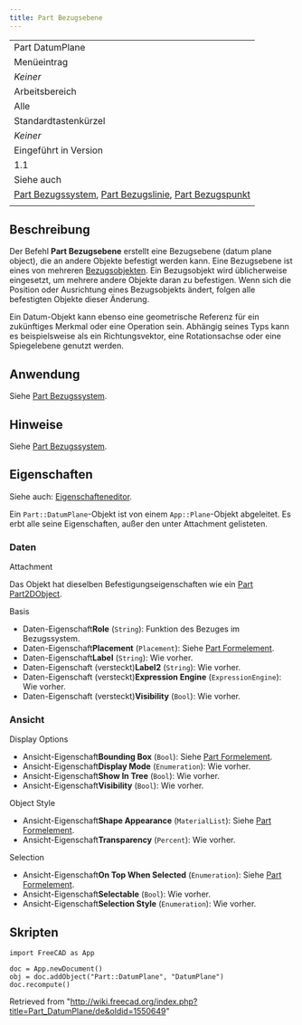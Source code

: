 ```yaml
---
title: Part Bezugsebene
---
```

|  |
| --- |
| Part DatumPlane |
| Menüeintrag |
| *Keiner* |
| Arbeitsbereich |
| Alle |
| Standardtastenkürzel |
| *Keiner* |
| Eingeführt in Version |
| 1.1 |
| Siehe auch |
| [Part Bezugssystem](/Part_CoordinateSystem/de "Part CoordinateSystem/de"), [Part Bezugslinie](/Part_DatumLine/de "Part DatumLine/de"), [Part Bezugspunkt](/Part_DatumPoint/de "Part DatumPoint/de") |
|  |

## Beschreibung

Der Befehl **Part Bezugsebene** erstellt eine Bezugsebene (datum plane object), die an andere Objekte befestigt werden kann. Eine Bezugsebene ist eines von mehreren [Bezugsobjekten](/Std_Base#Part_Datums/de "Std Base"). Ein Bezugsobjekt wird üblicherweise eingesetzt, um mehrere andere Objekte daran zu befestigen. Wenn sich die Position oder Ausrichtung eines Bezugsobjekts ändert, folgen alle befestigten Objekte dieser Änderung.

Ein Datum-Objekt kann ebenso eine geometrische Referenz für ein zukünftiges Merkmal oder eine Operation sein. Abhängig seines Typs kann es beispielsweise als ein Richtungsvektor, eine Rotationsachse oder eine Spiegelebene genutzt werden.

## Anwendung

Siehe [Part Bezugssystem](/Part_CoordinateSystem/de#Anwendung "Part CoordinateSystem/de").

## Hinweise

Siehe [Part Bezugssystem](/Part_CoordinateSystem/de#Hinweise "Part CoordinateSystem/de").

## Eigenschaften

Siehe auch: [Eigenschafteneditor](/Property_editor/de "Property editor/de").

Ein `Part::DatumPlane`-Objekt ist von einem `App::Plane`-Objekt abgeleitet. Es erbt alle seine Eigenschaften, außer den unter Attachment gelisteten.

### Daten

Attachment

Das Objekt hat dieselben Befestigungseigenschaften wie ein [Part Part2DObject](/Part_Part2DObject/de#Daten "Part Part2DObject/de").

Basis

* Daten-Eigenschaft**Role** (`String`): Funktion des Bezuges im Bezugssystem.
* Daten-Eigenschaft**Placement** (`Placement`): Siehe [Part Formelement](/Part_Feature/de#Daten "Part Feature/de").
* Daten-Eigenschaft**Label** (`String`): Wie vorher.
* Daten-Eigenschaft (versteckt)**Label2** (`String`): Wie vorher.
* Daten-Eigenschaft (versteckt)**Expression Engine** (`ExpressionEngine`): Wie vorher.
* Daten-Eigenschaft (versteckt)**Visibility** (`Bool`): Wie vorher.

### Ansicht

Display Options

* Ansicht-Eigenschaft**Bounding Box** (`Bool`): Siehe [Part Formelement](/Part_Feature/de#Ansicht "Part Feature/de").
* Ansicht-Eigenschaft**Display Mode** (`Enumeration`): Wie vorher.
* Ansicht-Eigenschaft**Show In Tree** (`Bool`): Wie vorher.
* Ansicht-Eigenschaft**Visibility** (`Bool`): Wie vorher.

Object Style

* Ansicht-Eigenschaft**Shape Appearance** (`MaterialList`): Siehe [Part Formelement](/Part_Feature/de#Ansicht "Part Feature/de").
* Ansicht-Eigenschaft**Transparency** (`Percent`): Wie vorher.

Selection

* Ansicht-Eigenschaft**On Top When Selected** (`Enumeration`): Siehe [Part Formelement](/Part_Feature/de#Ansicht "Part Feature/de").
* Ansicht-Eigenschaft**Selectable** (`Bool`): Wie vorher.
* Ansicht-Eigenschaft**Selection Style** (`Enumeration`): Wie vorher.

## Skripten

```
import FreeCAD as App

doc = App.newDocument()
obj = doc.addObject("Part::DatumPlane", "DatumPlane")
doc.recompute()

```

Retrieved from "<http://wiki.freecad.org/index.php?title=Part_DatumPlane/de&oldid=1550649>"